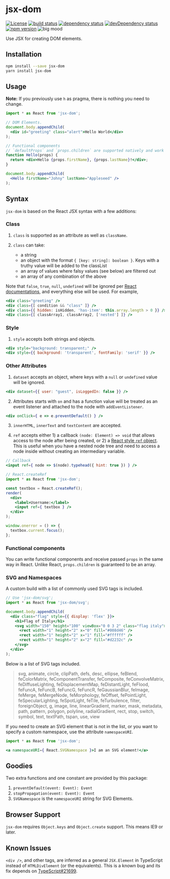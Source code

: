# jsx-dom
[![License](https://img.shields.io/badge/License-BSD%203--Clause-blue.svg)](https://opensource.org/licenses/BSD-3-Clause)
[![build status](https://travis-ci.org/proteria/jsx-dom.svg?branch=master)](https://travis-ci.org/proteria/jsx-dom)
[![dependency status](https://david-dm.org/proteria/jsx-dom/status.svg)](https://david-dm.org/proteria/jsx-dom#info=dependencies)
[![devDependency status](https://david-dm.org/proteria/jsx-dom/dev-status.svg)](https://david-dm.org/proteria/jsx-dom#info=devDependencies)
[![npm version](https://badge.fury.io/js/jsx-dom.svg)](https://badge.fury.io/js/jsx-dom)
![big mood](https://img.shields.io/badge/kirito-eugeo-blue.svg)

Use JSX for creating DOM elements.

## Installation
```bash
npm install --save jsx-dom
yarn install jsx-dom
```

## Usage
**Note:** If you previously use `h` as pragma, there is nothing you need to change.

```jsx
import * as React from 'jsx-dom';

// DOM Elements.
document.body.appendChild(
  <div id="greeting" class="alert">Hello World</div>
);

// Functional components
// `defaultProps` and `props.children` are supported natively and work as you expected.
function Hello(props) {
  return <div>Hello {props.firstName}, {props.lastName}!</div>;
}

document.body.appendChild(
  <Hello firstName="Johny" lastName="Appleseed" />
);

```

## Syntax
`jsx-dom` is based on the React JSX syntax with a few additions:

### Class
1. `class` is supported as an attribute as well as `className`.
2. `class` can take:

   * a string
   * an object with the format `{ [key: string]: boolean }`. Keys with a truthy value will be added to the classList
   * an array of values where falsy values (see below) are filtered out
   * an array of any combination of the above

Note that `false`, `true`, `null`, `undefined` will be ignored per [React documentations](https://facebook.github.io/react/docs/jsx-in-depth.html#booleans-null-and-undefined-are-ignored), and everything else will be used. For example,

```jsx
<div class="greeting" />
<div class={[ condition && "class" ]} />
<div class={{ hidden: isHidden, 'has-item': this.array.length > 0 }} />
<div class={[ classArray1, classArray2, ['nested'] ]} />
```

### Style
1. `style` accepts both strings and objects.

```jsx
<div style="background: transparent;" />
<div style={{ background: 'transparent', fontFamily: 'serif' }} />
```

### Other Attributes
1. `dataset` accepts an object, where keys with a `null` or `undefined` value will be ignored.
```jsx
<div dataset={{ user: "guest", isLoggedIn: false }} />
```

2. Attributes starts with `on` and has a function value will be treated as an event listener and attached to the node with `addEventListener`.
```jsx
<div onClick={ e => e.preventDefault() } />
```

3. `innerHTML`, `innerText` and `textContent` are accepted.

4. `ref` accepts either 1) a callback `(node: Element) => void` that allows access to the node after being created, or 2) a [React style `ref` object](https://reactjs.org/docs/react-api.html#reactcreateref). This is useful when you have a nested node tree and need to access a node inside without creating an intermediary variable.

```jsx
// Callback
<input ref={ node => $(node).typehead({ hint: true }) } />

// React.createRef
import * as React from 'jsx-dom';

const textbox = React.createRef();
render(
  <div>
    <label>Username:</label>
    <input ref={ textbox } />
  </div>
);

window.onerror = () => {
  textbox.current.focus();
};
```

### Functional components
You can write functional components and receive passed `props` in the same way in React. Unlike
React, `props.children` is guaranteed to be an array.

### SVG and Namespaces
A custom build with a list of commonly used SVG tags is included.

```jsx
// Use 'jsx-dom/svg';
import * as React from 'jsx-dom/svg';

document.body.appendChild(
  <div class="flag" style={{ display: 'flex' }}>
    <h1>Flag of Italy</h1>
    <svg width="150" height="100" viewBox="0 0 3 2" class="flag italy">
      <rect width="1" height="2" x="0" fill="#008d46" />
      <rect width="1" height="2" x="1" fill="#ffffff" />
      <rect width="1" height="2" x="2" fill="#d2232c" />
    </svg>
  </div>
);
```

Below is a list of SVG tags included.
> svg, animate, circle, clipPath, defs, desc, ellipse, feBlend, feColorMatrix, feComponentTransfer, feComposite, feConvolveMatrix, feDiffuseLighting, feDisplacementMap, feDistantLight, feFlood, feFuncA, feFuncB, feFuncG, feFuncR, feGaussianBlur, feImage, feMerge, feMergeNode, feMorphology, feOffset, fePointLight, feSpecularLighting, feSpotLight, feTile, feTurbulence, filter, foreignObject, g, image, line, linearGradient, marker, mask, metadata, path, pattern, polygon, polyline, radialGradient, rect, stop, switch, symbol, text, textPath, tspan, use, view

If you need to create an SVG element that is not in the list, or you want to specify a custom namespace, use the attribute `namespaceURI`.

```jsx
import * as React from 'jsx-dom';

<a namespaceURI={ React.SVGNamespace }>I am an SVG element!</a>
```

## Goodies
Two extra functions and one constant are provided by this package:

1. `preventDefault(event: Event): Event`
2. `stopPropagation(event: Event): Event`
3. `SVGNamespace` is the `namespaceURI` string for SVG Elements.

## Browser Support
`jsx-dom` requires `Object.keys` and `Object.create` support. This means IE9 or later.

## Known Issues

`<div />`, and other tags, are inferred as a general `JSX.Element` in TypeScript instead of 
`HTMLDivElement` (or the equivalents). This is a known bug and its fix depends on [TypeScript#21699](https://github.com/Microsoft/TypeScript/issues/21699).

